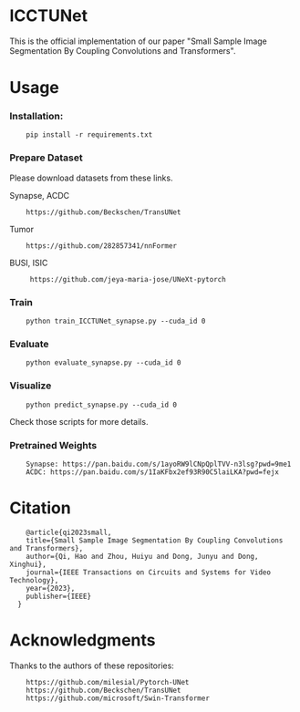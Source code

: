 # ICCTUNet
This is the official implementation of our paper "Small Sample Image Segmentation By Coupling Convolutions and Transformers".

# Usage

### Installation:

        pip install -r requirements.txt

### Prepare Dataset
Please download datasets from these links.

Synapse, ACDC

        https://github.com/Beckschen/TransUNet

Tumor

        https://github.com/282857341/nnFormer

BUSI, ISIC

         https://github.com/jeya-maria-jose/UNeXt-pytorch

### Train
        python train_ICCTUNet_synapse.py --cuda_id 0

### Evaluate
        python evaluate_synapse.py --cuda_id 0

### Visualize
        python predict_synapse.py --cuda_id 0

Check those scripts for more details.

### Pretrained Weights

        Synapse: https://pan.baidu.com/s/1ayoRW9lCNpQplTVV-n3lsg?pwd=9me1 
        ACDC: https://pan.baidu.com/s/1IaKFbx2ef93R90C5laiLKA?pwd=fejx 

# Citation

        @article{qi2023small,
        title={Small Sample Image Segmentation By Coupling Convolutions and Transformers},
        author={Qi, Hao and Zhou, Huiyu and Dong, Junyu and Dong, Xinghui},
        journal={IEEE Transactions on Circuits and Systems for Video Technology},
        year={2023},
        publisher={IEEE}
      }
# Acknowledgments
Thanks to the authors of these repositories:
        
        https://github.com/milesial/Pytorch-UNet      
        https://github.com/Beckschen/TransUNet 
        https://github.com/microsoft/Swin-Transformer
